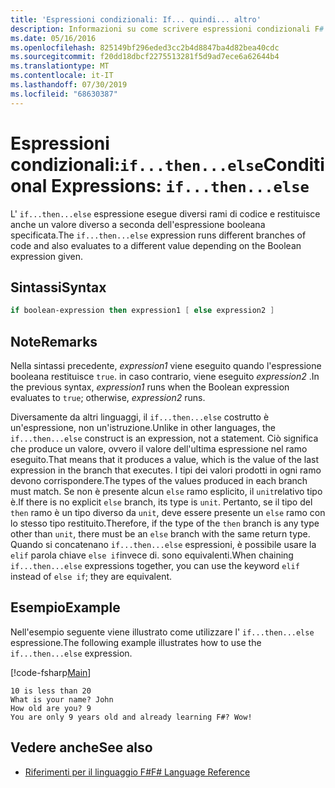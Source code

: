 ```yaml
---
title: 'Espressioni condizionali: If... quindi... altro'
description: Informazioni su come scrivere espressioni condizionali F# in per eseguire rami di codice diversi.
ms.date: 05/16/2016
ms.openlocfilehash: 825149bf296eded3cc2b4d8847ba4d82bea40cdc
ms.sourcegitcommit: f20dd18dbcf2275513281f5d9ad7ece6a62644b4
ms.translationtype: MT
ms.contentlocale: it-IT
ms.lasthandoff: 07/30/2019
ms.locfileid: "68630387"
---
```

# <a name="conditional-expressions-ifthenelse"></a><span data-ttu-id="efb59-103">Espressioni condizionali:`if...then...else`</span><span class="sxs-lookup"><span data-stu-id="efb59-103">Conditional Expressions: `if...then...else`</span></span>

<span data-ttu-id="efb59-104">L' `if...then...else` espressione esegue diversi rami di codice e restituisce anche un valore diverso a seconda dell'espressione booleana specificata.</span><span class="sxs-lookup"><span data-stu-id="efb59-104">The `if...then...else` expression runs different branches of code and also evaluates to a different value depending on the Boolean expression given.</span></span>

## <a name="syntax"></a><span data-ttu-id="efb59-105">Sintassi</span><span class="sxs-lookup"><span data-stu-id="efb59-105">Syntax</span></span>

```fsharp
if boolean-expression then expression1 [ else expression2 ]
```

## <a name="remarks"></a><span data-ttu-id="efb59-106">Note</span><span class="sxs-lookup"><span data-stu-id="efb59-106">Remarks</span></span>

<span data-ttu-id="efb59-107">Nella sintassi precedente, *expression1* viene eseguito quando l'espressione booleana restituisce `true`. in caso contrario, viene eseguito *expression2* .</span><span class="sxs-lookup"><span data-stu-id="efb59-107">In the previous syntax, *expression1* runs when the Boolean expression evaluates to `true`; otherwise, *expression2* runs.</span></span>

<span data-ttu-id="efb59-108">Diversamente da altri linguaggi, il `if...then...else` costrutto è un'espressione, non un'istruzione.</span><span class="sxs-lookup"><span data-stu-id="efb59-108">Unlike in other languages, the `if...then...else` construct is an expression, not a statement.</span></span> <span data-ttu-id="efb59-109">Ciò significa che produce un valore, ovvero il valore dell'ultima espressione nel ramo eseguito.</span><span class="sxs-lookup"><span data-stu-id="efb59-109">That means that it produces a value, which is the value of the last expression in the branch that executes.</span></span> <span data-ttu-id="efb59-110">I tipi dei valori prodotti in ogni ramo devono corrispondere.</span><span class="sxs-lookup"><span data-stu-id="efb59-110">The types of the values produced in each branch must match.</span></span> <span data-ttu-id="efb59-111">Se non è presente alcun `else` ramo esplicito, il `unit`relativo tipo è.</span><span class="sxs-lookup"><span data-stu-id="efb59-111">If there is no explicit `else` branch, its type is `unit`.</span></span> <span data-ttu-id="efb59-112">Pertanto, se il tipo del `then` ramo è un tipo diverso da `unit`, deve essere presente un `else` ramo con lo stesso tipo restituito.</span><span class="sxs-lookup"><span data-stu-id="efb59-112">Therefore, if the type of the `then` branch is any type other than `unit`, there must be an `else` branch with the same return type.</span></span> <span data-ttu-id="efb59-113">Quando si concatenano `if...then...else` espressioni, è possibile usare la `elif` parola chiave `else if`invece di. sono equivalenti.</span><span class="sxs-lookup"><span data-stu-id="efb59-113">When chaining `if...then...else` expressions together, you can use the keyword `elif` instead of `else if`; they are equivalent.</span></span>

## <a name="example"></a><span data-ttu-id="efb59-114">Esempio</span><span class="sxs-lookup"><span data-stu-id="efb59-114">Example</span></span>

<span data-ttu-id="efb59-115">Nell'esempio seguente viene illustrato come utilizzare l' `if...then...else` espressione.</span><span class="sxs-lookup"><span data-stu-id="efb59-115">The following example illustrates how to use the `if...then...else` expression.</span></span>

[!code-fsharp[Main](~/samples/snippets/fsharp/lang-ref-2/snippet4501.fs)]

```
10 is less than 20
What is your name? John
How old are you? 9
You are only 9 years old and already learning F#? Wow!
```

## <a name="see-also"></a><span data-ttu-id="efb59-116">Vedere anche</span><span class="sxs-lookup"><span data-stu-id="efb59-116">See also</span></span>

- [<span data-ttu-id="efb59-117">Riferimenti per il linguaggio F#</span><span class="sxs-lookup"><span data-stu-id="efb59-117">F# Language Reference</span></span>](index.md)

